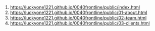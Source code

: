 <!--https://github.com/luckyone1221/0040frontline-->
1. <https://luckyone1221.github.io/0040frontline/public/index.html>
1. <https://luckyone1221.github.io/0040frontline/public/01-about.html>
1. <https://luckyone1221.github.io/0040frontline/public/02-team.html>
1. <https://luckyone1221.github.io/0040frontline/public/03-clients.html>